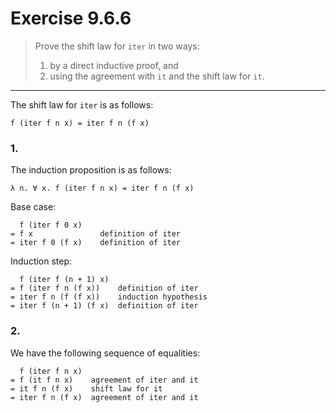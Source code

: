 # Exercise 9.6.6

> Prove the shift law for `iter` in two ways:
> 1. by a direct inductive proof, and
> 2. using the agreement with `it` and the shift law for `it`.

---

The shift law for `iter` is as follows:
```text
f (iter f n x) = iter f n (f x)
```

### 1.

The induction proposition is as follows:
```text
λ n. ∀ x. f (iter f n x) = iter f n (f x)
```

Base case:
```text
  f (iter f 0 x)
= f x               definition of iter
= iter f 0 (f x)    definition of iter
```
Induction step:
```text
  f (iter f (n + 1) x)
= f (iter f n (f x))    definition of iter
= iter f n (f (f x))    induction hypothesis
= iter f (n + 1) (f x)  definition of iter
```

### 2.

We have the following sequence of equalities:
```text
  f (iter f n x)
= f (it f n x)    agreement of iter and it
= it f n (f x)    shift law for it
= iter f n (f x)  agreement of iter and it
```
